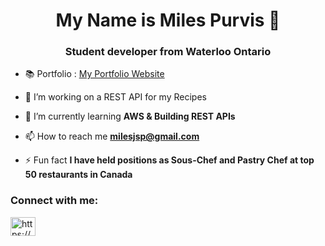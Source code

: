 <h1 align="center">My Name is Miles Purvis 🥐 </h1>
<h3 align="center">Student developer from Waterloo Ontario</h3>

- 📚 Portfolio : [My Portfolio Website](https://www.milespurvis.tech/)

- 🔭 I’m working on a REST API for my Recipes

- 🌱 I’m currently learning **AWS & Building REST APIs**

- 📫 How to reach me **milesjsp@gmail.com**

- ⚡ Fun fact **I have held positions as Sous-Chef and Pastry Chef at top 50 restaurants in Canada**

<h3 align="left">Connect with me:</h3>
<p align="left">
<a href="https://www.linkedin.com/in/miles-purvis/" target="blank"><img align="center" src="https://raw.githubusercontent.com/rahuldkjain/github-profile-readme-generator/master/src/images/icons/Social/linked-in-alt.svg" alt="https://www.linkedin.com/in/miles-purvis/" height="30" width="40" /></a>
</p>
